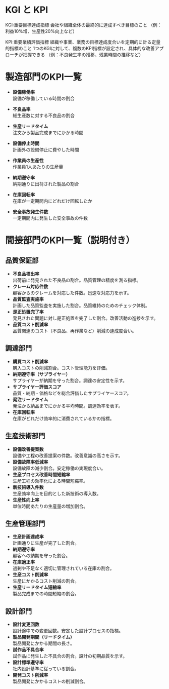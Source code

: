 # KGI と KPI
KGI:重要目標達成指標
会社や組織全体の最終的に達成すべき目標のこと
（例：利益10%増、生産性20%向上など）

KPI:重要業績評価指標
組織や事業、業務の目標達成度合いを定期的に計る定量的指標のこと
1つのKGIに対して、複数のKPI指標が設定され、具体的な改善アプローチが把握できる
（例：不良発生率の推移、残業時間の推移など）


# 製造部門のKPI一覧
- **設備稼働率**  
  設備が稼働している時間の割合

- **不良品率**  
  総生産数に対する不良品の割合

- **生産リードタイム**  
  注文から製品完成までにかかる時間

- **設備停止時間**  
  計画外の設備停止に費やした時間

- **作業員の生産性**  
  作業員1人あたりの生産量

- **納期遵守率**  
  納期通りに出荷された製品の割合

- **在庫回転率**  
  在庫が一定期間内にどれだけ回転したか

- **安全事故発生件数**  
  一定期間内に発生した安全事故の件数

# 間接部門のKPI一覧（説明付き）

## 品質保証部
- **不良品検出率**  
  出荷前に発見された不良品の割合。品質管理の精度を測る指標。
- **クレーム対応件数**  
  顧客からのクレームを対応した件数。迅速な対応力を示す。
- **品質監査実施率**  
  計画した品質監査を実施した割合。品質維持のためのチェック体制。
- **是正処置完了率**  
  発見された問題に対し是正処置を完了した割合。改善活動の進捗を示す。
- **品質コスト削減率**  
  品質関連のコスト（不良品、再作業など）削減の達成度合い。

## 調達部門
- **購買コスト削減率**  
  購入コストの削減割合。コスト管理能力を評価。
- **納期遵守率（サプライヤー）**  
  サプライヤーが納期を守った割合。調達の安定性を示す。
- **サプライヤー評価スコア**  
  品質・納期・価格などを総合評価したサプライヤースコア。
- **発注リードタイム**  
  発注から納品までにかかる平均時間。調達効率を表す。
- **在庫回転率**  
  在庫がどれだけ効率的に消費されているかの指標。

## 生産技術部門
- **設備改善提案数**  
  設備や工程の改善提案の件数。改善意識の高さを示す。
- **設備故障率低減率**  
  設備故障の減少割合。安定稼働の実現度合い。
- **生産プロセス改善時間短縮率**  
  生産工程の効率化による時間短縮率。
- **新技術導入件数**  
  生産効率向上を目的とした新技術の導入数。
- **生産性向上率**  
  単位時間あたりの生産量の増加割合。

## 生産管理部門
- **生産計画達成率**  
  計画通りに生産が完了した割合。
- **納期遵守率**  
  顧客への納期を守った割合。
- **在庫適正率**  
  過剰や不足なく適切に管理されている在庫の割合。
- **生産コスト削減率**  
  生産にかかるコスト削減の割合。
- **生産リードタイム短縮率**  
  製品完成までの時間短縮の割合。

## 設計部門
- **設計変更回数**  
  設計途中での変更回数。安定した設計プロセスの指標。
- **製品開発期間（リードタイム）**  
  製品開発にかかる期間の長さ。
- **試作品不具合率**  
  試作品に発生した不具合の割合。設計の初期品質を示す。
- **設計標準遵守率**  
  社内設計基準に従っている割合。
- **開発コスト削減率**  
  製品開発にかかるコストの削減割合。
